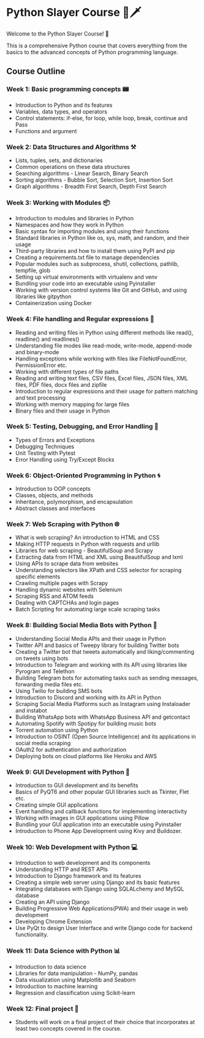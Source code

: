 # Python Slayer Course 🐍🗡️

Welcome to the Python Slayer Course! 🎉

This is a comprehensive Python course that covers everything from the basics to the advanced concepts of Python programming language.

## Course Outline

### Week 1: Basic programming concepts 📟
- Introduction to Python and its features
- Variables, data types, and operators 
- Control statements: if-else, for loop, while loop, break, continue and Pass
- Functions and argument

### Week 2: Data Structures and Algorithms ⚒️
- Lists, tuples, sets, and dictionaries 
- Common operations on these data structures 
- Searching algorithms - Linear Search, Binary Search 
- Sorting algorithms - Bubble Sort, Selection Sort, Insertion Sort 
- Graph algorithms - Breadth First Search, Depth First Search 

### Week 3: Working with Modules 📦
- Introduction to modules and libraries in Python 
- Namespaces and how they work in Python 
- Basic syntax for importing modules and using their functions 
- Standard libraries in Python like os, sys, math, and random, and their usage 
- Third-party libraries and how to install them using PyPI and pip 
- Creating a requirements.txt file to manage dependencies 
- Popular modules such as subprocess, shutil, collections, pathlib, tempfile, glob 
- Setting up virtual environments with virtualenv and venv 
- Bundling your code into an executable using Pyinstaller 
- Working with version control systems like Git and GitHub, and using libraries like gitpython 
- Containerization using Docker 

### Week 4: File handling and Regular expressions 📁
- Reading and writing files in Python using different methods like read(), readline() and readlines()
- Understanding file modes like read-mode, write-mode, append-mode and binary-mode
- Handling exceptions while working with files like FileNotFoundError, PermissionError etc.
- Working with different types of file paths 
- Reading and writing text files, CSV files, Excel files, JSON files, XML files, PDF files, docx files and zipfile
- Introduction to regular expressions and their usage for pattern matching and text processing
- Working with memory mapping for large files 
- Binary files and their usage in Python

### Week 5: Testing, Debugging, and Error Handling 🐛
- Types of Errors and Exceptions
- Debugging Techniques
- Unit Testing with Pytest
- Error Handling using Try/Except Blocks

### Week 6: Object-Oriented Programming in Python 🌀
- Introduction to OOP concepts 
- Classes, objects, and methods 
- Inheritance, polymorphism, and encapsulation 
- Abstract classes and interfaces 

### Week 7: Web Scraping with Python 🌐
- What is web scraping? An introduction to HTML and CSS
- Making HTTP requests in Python with requests and urllib 
- Libraries for web scraping - BeautifulSoup and Scrapy 
- Extracting data from HTML and XML using BeautifulSoup and lxml 
- Using APIs to scrape data from websites
- Understanding selectors like XPath and CSS selector for scraping specific elements 
- Crawling multiple pages with Scrapy 
- Handling dynamic websites with Selenium 
- Scraping RSS and ATOM feeds 
- Dealing with CAPTCHAs and login pages 
- Batch Scripting for automating large scale scraping tasks 

### Week 8: Building Social Media Bots with Python 🤖
- Understanding Social Media APIs and their usage in Python
- Twitter API and basics of Tweepy library for building Twitter bots 
- Creating a Twitter bot that tweets automatically and liking/commenting on tweets using bots
- Introduction to Telegram and working with its API using libraries like Pyrogram and Telethon
- Building Telegram bots for automating tasks such as sending messages, forwarding media files etc. 
- Using Twilio for building SMS bots 
- Introduction to Discord and working with its API in Python 
- Scraping Social Media Platforms such as Instagram using Instaloader and instabot 
- Building WhatsApp bots with WhatsApp Business API and getcontact 
- Automating Spotify with Spotipy for building music bots 
- Torrent automation using Python 
- Introduction to OSINT (Open Source Intelligence) and its applications in social media scraping 
- OAuth2 for authentication and authorization 
- Deploying bots on cloud platforms like Heroku and AWS 

### Week 9: GUI Development with Python 📱
- Introduction to GUI development and its benefits 
- Basics of PyQT6 and other popular GUI libraries such as Tkinter, Flet etc. 
- Creating simple GUI applications 
- Event handling and callback functions for implementing interactivity 
- Working with images in GUI applications using Pillow 
- Bundling your GUI application into an executable using Pyinstaller
- Introduction to Phone App Development using Kivy and Buildozer. 

### Week 10: Web Development with Python 💻
- Introduction to web development and its components
- Understanding HTTP and REST APIs 
- Introduction to Django framework and its features 
- Creating a simple web server using Django and its basic features 
- Integrating databases with Django using SQLALchemy and MySQL database 
- Creating an API using Django 
- Building Progressive Web Applications(PWA) and their usage in web development 
- Developing Chrome Extension 
- Use PyQt to design User Interface and write Django code for backend functionality.

### Week 11: Data Science with Python 📊
- Introduction to data science 
- Libraries for data manipulation - NumPy, pandas 
- Data visualization using Matplotlib and Seaborn 
- Introduction to machine learning 
- Regression and classification using Scikit-learn 

### Week 12: Final project 🏁
- Students will work on a final project of their choice that incorporates at least two concepts covered in the course. 
